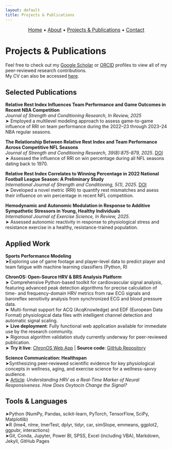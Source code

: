 ```yaml
---
layout: default
title: Projects & Publications
---
```


<div style="text-align:center; font-size: 1.1em; margin-bottom: 1.5em;">
  <a href="/">Home</a> • 
  <a href="/about">About</a> • 
  <a href="/projects">Projects & Publications</a> • 
  <a href="/contact">Contact</a>
</div>

# Projects & Publications

Feel free to check out my [Google Scholar](https://scholar.google.com/citations?user=GMi1gHsAAAAJ&hl=en) or [ORCID](https://orcid.org/0009-0001-1381-0868) profiles to view all of my peer-reviewed research contributions.  
My CV can also be accessed [here](/CV%20PINZONE.pdf).


## Selected Publications

**Relative Rest Index Influences Team Performance and Game Outcomes in Recent NBA Competition**  
_Journal of Strength and Conditioning Research, In Review, 2025_  
➤ Employed a multilevel modeling approach to assess game-to-game influence of RRI on team performance during the 2022–23 through 2023–24 NBA regular seasons.

**The Relationship Between Relative Rest Index and Team Performance Across Competitive NFL Seasons**  
_Journal of Strength and Conditioning Research, 39(8):875-879, 2025_. [DOI](10.1519/JSC.0000000000005148)  
➤ Assessed the influence of RRI on win percentage during all NFL seasons dating back to 1970.

**Relative Rest Index Correlates to Winning Percentage in 2022 National Football League Season: A Preliminary Study**  
_International Journal of Strength and Conditioning, 5(1), 2025_. [DOI](https://doi.org/10.47206/ijsc.v5i1.403)    
➤ Developed a novel metric (RRI) to quantify rest mismatches and asess their influence on win percentage in recent NFL competition.  

**Hemodynamic and Autonomic Modulation in Response to Additive Sympathetic Stressors in Young, Healthy Individuals**  
_International Journal of Exercise Science, In Review, 2025_.  
➤ Assessed autonomic reactivity in response to physiological stress and resistance exercise in a healthy, resistance-trained population. 

## Applied Work
**Sports Performance Modeling**  
  ➤Exploring use of game footage and player-level data to predict player and team fatigue with machine learning classifiers (Python, R)

**ChronOS: Open-Source HRV & BRS Analysis Platform**  
➤ Comprehensive Python-based toolkit for cardiovascular signal analysis, featuring advanced peak detection algorithms for precise calculation of time- and frequency-domain HRV metrics from raw ECG signals and baroreflex sensitivity analysis from synchronized ECG and blood pressure data.  
➤ Multi-format support for ACQ (AcqKnowledge) and EDF (European Data Format) physiological data files with intelligent channel detection and automatic signal scaling.  
➤ **Live deployment**: Fully functional web application available for immediate use by the research community.  
➤ Rigorous algorithm validation study currently underway for peer-reviewed publication.  
➤ **Try it live**: [ChronOS Web App](https://chronoshrv.streamlit.app) | **Source code**: [GitHub Repository](https://github.com/apinzone/OS_HRV/)

**Science Communication: Healthspan**  
  ➤Synthesizing peer-reviewed scientific evidence for key physiological concepts in wellness, aging, and exercise science for a wellness-savvy audience.  
  ➤ [Article](https://gethealthspan.com/science/article/hrv-and-oxytocin): *Understanding HRV as a Real-Time Marker of Neural Responsiveness. How Does Oxytocin Change the Signal?*
## Tools & Languages
➤Python (NumPy, Pandas, scikit-learn, PyTorch, TensorFlow, SciPy, Matplotlib)  
➤R (lme4, nlme, lmerTest, dplyr, tidyr, car, simSlope, emmeans, ggplot2, ggpubr, interactions)  
➤Git, Conda, Jupyter, Power BI, SPSS, Excel (including VBA), Markdown, Jekyll, GitHub Pages
